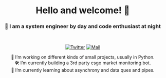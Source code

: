 <h1 align="center"> Hello and welcome! 👋 </h1>
<h3 align="center">🎨 I am a system engineer by day and code enthusiast at night</h3>

<br>

<p align="center">
  <a href="https://twitter.com/LyuxGG" target="_blank">
    <img src="https://img.shields.io/badge/-%40LyuxGG-blue.svg?&style=flat&logo=twitter&logoColor=white&link=https://twitter.com/LyuxGG" alt="Twitter"></a>
  <a href="mailto:m@hler.eu" target="_blank">
    <img src="https://img.shields.io/badge/-m%40hler.eu-red?style=flat&logo=Gmail&logoColor=white&link=mailto:m@hler.eu"   alt="Mail"></a>
</p>

<p align="center">
  🔭 I’m working on different kinds of small projects, usually in Python.<br>
  🛠️ I’m currently building a 3rd party csgo market monitoring bot.<br>
  🌱 I’m currently learning about asynchrony and data ques and pipes.
</p>
